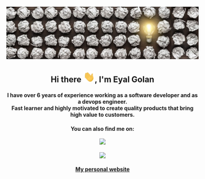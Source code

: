 ![](innovation.jpg)

<html>
<h2 align="center">Hi there <img src="https://raw.githubusercontent.com/ABSphreak/ABSphreak/master/gifs/Hi.gif" width="30px">, I'm Eyal Golan</h2>
<h4 align="center">
I have over 6 years of experience working as a software developer and as a devops engineer. 
</br>
Fast learner and highly motivated to create quality products that bring high value to customers. 
</h4>
<h4 align="center">You can also find me on:
</br>
</br>
<a href="https://www.linkedin.com/in/eyalgol/" target="_blank"><img src="https://img.shields.io/badge/-LinkedIn-0077B5?style=for-the-badge&logo=Linkedin&logoColor=white"/></a>
</br>
</br>
<a href="https://stackoverflow.com/users/3980558/eyal-golan#_=_" target="_blank"><img src="https://stackexchange.com/users/flair/4944836.png"/></a>
</br>
</br>
<a href="https://eyalgolan.github.io/">My personal website</a>
</html>
</h4>
